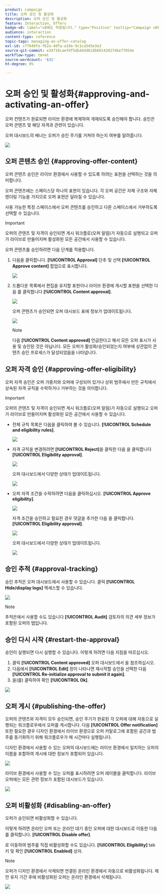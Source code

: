 ```yaml
---
product: campaign
title: 오퍼 승인 및 활성화
description: 오퍼 승인 및 활성화
feature: Interaction, Offers
badge-v8: label="v8에도 적용됩니다." type="Positive" tooltip="Campaign v8에도 적용됩니다."
audience: interaction
content-type: reference
topic-tags: managing-an-offer-catalog
exl-id: cf7649fe-f62a-4dfa-a19e-9c1ca545e3e3
source-git-commit: e34718caefdf5db4ddd61db601420274be77054e
workflow-type: tm+mt
source-wordcount: '631'
ht-degree: 0%

---
```


# 오퍼 승인 및 활성화{#approving-and-activating-an-offer}



오퍼 컨텐츠가 완료되면 라이브 환경에 복제하여 게재되도록 승인해야 합니다. 승인은 오퍼 콘텐츠 및 해당 자격과 관련이 있습니다.

오퍼 대시보드의 배너는 오퍼가 승인 주기를 거쳐야 하는지 여부를 알려줍니다.

![](assets/offer_validate_001.png)

## 오퍼 콘텐츠 승인 {#approving-offer-content}

오퍼 콘텐츠 승인은 라이브 환경에서 사용할 수 있도록 하려는 표현을 선택하는 것을 의미합니다.

오퍼 콘텐츠에는 스페이스당 하나의 표현이 있습니다. 각 오퍼 공간은 자체 구조와 자체 렌더링 기능을 가지므로 오퍼 표현은 달라질 수 있습니다.

사용 가능한 특정 스페이스에서 오퍼 콘텐츠를 승인하고 다른 스페이스에서 거부하도록 선택할 수 있습니다.

>[!IMPORTANT]
>
>오퍼의 콘텐츠 및 자격이 승인되면 게시 워크플로(오퍼 알림)가 자동으로 실행되고 오퍼가 라이브로 만들어지며 활성화된 모든 공간에서 사용할 수 있습니다.

오퍼 콘텐츠를 승인하려면 다음 단계를 적용합니다.

1. 다음을 클릭합니다. **[!UICONTROL Approval]** 단추 및 선택 **[!UICONTROL Approve content]** 팝업으로 표시합니다.

   ![](assets/offer_validate_002.png)

1. 드롭다운 목록에서 편집을 유지할 표현이나 라이브 환경에 게시할 표현을 선택한 다음 를 클릭합니다 **[!UICONTROL Content approval]**.

   ![](assets/offer_validate_003.png)

   오퍼 콘텐츠가 승인되면 오퍼 대시보드 표에 정보가 업데이트됩니다.

   ![](assets/offer_validate_004.png)

   >[!NOTE]
   >
   >다음 **[!UICONTROL Content approved]** 언급한다고 해서 모든 오퍼 표시가 사용 및 승인된 것은 아닙니다. 모든 오퍼가 활성화/승인되었는지 여부에 상관없이 콘텐츠 승인 프로세스가 달성되었음을 나타냅니다.

## 오퍼 자격 승인 {#approving-offer-eligibility}

오퍼 자격 승인은 오퍼 가중치와 오퍼에 구성되어 있거나 상위 범주에서 만든 규칙에서 상속된 자격 규칙을 수락하거나 거부하는 것을 의미합니다.

>[!IMPORTANT]
>
>오퍼의 콘텐츠 및 자격이 승인되면 게시 워크플로(오퍼 알림)가 자동으로 실행되고 오퍼가 라이브로 만들어지며 활성화된 모든 공간에서 사용할 수 있습니다.

* 전체 규칙 목록은 다음을 클릭하여 볼 수 있습니다. **[!UICONTROL Schedule and eligibility rules]**.

  ![](assets/offer_validate_005.png)

* 자격 규칙을 변경하려면 **[!UICONTROL Reject]**&#x200B;을 클릭한 다음 을 클릭합니다 **[!UICONTROL Eligibility approval]**.

  ![](assets/offer_validate_007.png)

  오퍼 대시보드에서 다양한 상태가 업데이트됩니다.

  ![](assets/offer_validate_006.png)

* 오퍼 자격 조건을 수락하려면 다음을 클릭하십시오. **[!UICONTROL Approve eligibility]**.

  ![](assets/offer_validate_008.png)

  자격 조건을 승인하고 필요한 경우 댓글을 추가한 다음 을 클릭합니다. **[!UICONTROL Eligibility approval]**.

  ![](assets/offer_validate_009.png)

  오퍼 대시보드에서 다양한 상태가 업데이트됩니다.

  ![](assets/offer_validate_010.png)

## 승인 추적 {#approval-tracking}

승인 추적은 오퍼 대시보드에서 사용할 수 있습니다. 클릭 **[!UICONTROL Hide/display logs]** 액세스할 수 있습니다.

![](assets/offer_validate_012.png)

>[!NOTE]
>
>추적은에서 사용할 수도 있습니다 **[!UICONTROL Audit]** 검토자의 의견 세부 정보가 포함된 오퍼의 탭입니다.

## 승인 다시 시작 {#restart-the-approval}

승인이 실행되면 다시 실행할 수 있습니다. 이렇게 하려면 다음 지침을 따르십시오.

1. 클릭 **[!UICONTROL Content approved]** 오퍼 대시보드에서 을 참조하십시오.
1. 다음에서 **[!UICONTROL Edit]** 창이 나타나면 재시작할 승인을 선택한 다음 **[!UICONTROL Re-initialize approval to submit it again]**.
1. 을(를) 클릭하여 확인 **[!UICONTROL Ok]**.

![](assets/offer_validate_013.png)

## 오퍼 게시 {#publishing-the-offer}

오퍼의 콘텐츠와 자격이 모두 승인되면, 승인 주기가 완료된 각 오퍼에 대해 자동으로 실행되는 워크플로우에서 오퍼를 게시합니다. 다음 **[!UICONTROL Offer notification]** 또한 필요한 경우 디자인 환경에서 라이브 환경으로 오퍼 카탈로그에 포함된 공간과 범주를 동기화하기 위해 워크플로우가 매 시간마다 실행됩니다.

디자인 환경에서 사용할 수 있는 오퍼의 대시보드에는 라이브 환경에서 일치하는 오퍼의 이름을 포함하여 게시에 대한 정보가 포함되어 있습니다.

![](assets/offer_golive_001.png)

라이브 환경에서 사용할 수 있는 오퍼를 표시하려면 오퍼 레이블을 클릭합니다. 라이브 오퍼에는 모든 관련 정보가 포함된 대시보드가 있습니다.

![](assets/offer_golive_002.png)

## 오퍼 비활성화 {#disabling-an-offer}

오퍼가 승인되면 비활성화할 수 있습니다.

이렇게 하려면 온라인 오퍼 또는 온라인 대기 중인 오퍼에 대한 대시보드로 이동한 다음 를 클릭합니다. **[!UICONTROL Disable offer]**.

로 이동하여 범주를 직접 비활성화할 수도 있습니다. **[!UICONTROL Eligibility]** tab 키 및 확인 **[!UICONTROL Enabled]** 상자.

>[!NOTE]
>
>오퍼가 디자인 환경에서 삭제되면 연결된 온라인 환경에서 자동으로 비활성화됩니다. 제안 유지 기간 후에 비활성화된 오퍼는 온라인 환경에서 삭제됩니다.

![](assets/offer_preview_deactivate.png)
